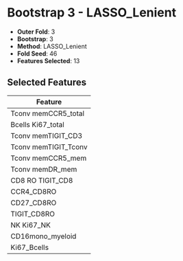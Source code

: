 # Bootstrap 3 - LASSO_Lenient

- **Outer Fold**: 3
- **Bootstrap**: 3
- **Method**: LASSO_Lenient
- **Fold Seed**: 46
- **Features Selected**: 13

## Selected Features

| Feature |
|---------|
| Tconv memCCR5_total |
| Bcells Ki67_total |
| Tconv memTIGIT_CD3 |
| Tconv memTIGIT_Tconv |
| Tconv memCCR5_mem |
| Tconv memDR_mem |
| CD8 RO TIGIT_CD8 |
| CCR4_CD8RO |
| CD27_CD8RO |
| TIGIT_CD8RO |
| NK Ki67_NK |
| CD16mono_myeloid |
| Ki67_Bcells |
